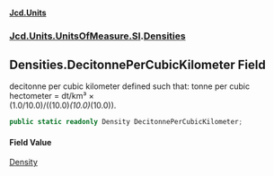 #### [Jcd.Units](index.md 'index')
### [Jcd.Units.UnitsOfMeasure.SI](Jcd.Units.UnitsOfMeasure.SI.md 'Jcd.Units.UnitsOfMeasure.SI').[Densities](Densities.md 'Jcd.Units.UnitsOfMeasure.SI.Densities')

## Densities.DecitonnePerCubicKilometer Field

decitonne per cubic kilometer defined such that: tonne per cubic hectometer = dt/km³ ×  
(1.0/10.0)/((10.0)*(10.0)*(10.0)).

```csharp
public static readonly Density DecitonnePerCubicKilometer;
```

#### Field Value
[Density](Density.md 'Jcd.Units.UnitTypes.Density')